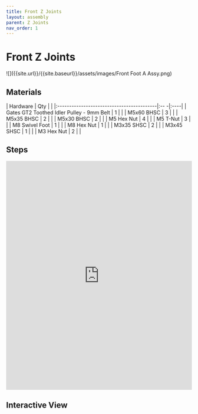 ```yaml
---
title: Front Z Joints
layout: assembly
parent: Z Joints
nav_order: 1
---
```


# Front Z Joints
![]({{site.url}}/{{site.baseurl}}/assets/images/Front Foot A Assy.png)

## Materials

| Hardware                                  | Qty |     |
|:------------------------------------------|:-- -|:----|
| Gates GT2 Toothed Idler Pulley - 9mm Belt | 1   |  |
| M5x60 BHSC                                | 3   |  |
| M5x35 BHSC                                | 2   |  |
| M5x30 BHSC                                | 2   |  |
| M5 Hex Nut                                | 4   |  |
| M5 T-Nut                                  | 3   |  |
| M8 Swivel Foot                            | 1   |  |
| M8 Hex Nut                                | 1   |  |
| M3x35 SHSC                                | 2   |  |
| M3x45 SHSC                                | 1   |  |
| M3 Hex Nut                                | 2   |  |

## Steps

<iframe style='width:100%; height:621px;' src="https://www.youtube.com/embed/BFysg58AneA?si=BnFOLAoJyxAxuOTr" title="YouTube video player" frameborder="0" allow="accelerometer; autoplay; clipboard-write; encrypted-media; gyroscope; picture-in-picture; web-share" referrerpolicy="strict-origin-when-cross-origin" allowfullscreen></iframe>


## Interactive View
<div class="online_3d_viewer"
    model="{{site.url}}/{{site.baseurl}}/assets/3d/front_foot_assy.wrl"
    backgroundcolor="244, 246, 250">
</div>
